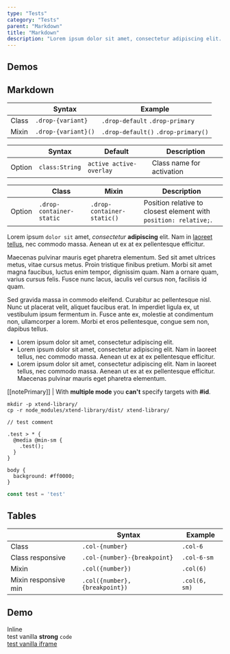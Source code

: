 ```yaml
---
type: "Tests"
category: "Tests"
parent: "Markdown"
title: "Markdown"
description: "Lorem ipsum dolor sit amet, consectetur adipiscing elit. Nunc tempus laoreet leo sit amet iaculis."
---
```


## Demos

<demo>
  <div class="gatsby_demo_item" data-iframe="iframe/components/slider/events-methods">
  </div>
  <div class="gatsby_demo_item" data-iframe="iframe/components/scroll/direction">
  </div>
  <div class="gatsby_demo_item" data-iframe="iframe/components/scroll/block">
  </div>
  <demovanilla src="vanilla/components/slider/toggle-js">
  </demovanilla>
  <demovanilla src="vanilla/components/slider/progress">
  </demovanilla>
  <demovanilla src="vanilla/components/toggle/timing-duration">
  </demovanilla>
  <demovanilla src="vanilla/components/toggle/timing-delay-fnc">
  </demovanilla>
  <demovanilla src="vanilla/components/slider/overflow-auto-false">
  </demovanilla>
</demo>

<demo>
  <demovanilla src="vanilla/components/drop/event">
  </demovanilla>
  <demovanilla src="vanilla/components/drop/backdrop">
  </demovanilla>
  <demovanilla src="vanilla/components/drop/with-link">
  </demovanilla>
  <demovanilla src="vanilla/components/drop/with-link-hover">
  </demovanilla>
  <demovanilla src="vanilla/components/overlay/nested">
  </demovanilla>
  <demovanilla src="vanilla/components/overlay/position">
  </demovanilla>
</demo>

<demo>
  <div class="gatsby_demo_item" data-iframe="iframe/themes/slider/brands-infinite-v1">
  </div>
  <div class="gatsby_demo_item" data-iframe="iframe/themes/slider/fashion-hero-v2">
  </div>
  <div class="gatsby_demo_item" data-iframe="iframe/themes/slider/furniture-hero-v1">
  </div>
  <div class="gatsby_demo_item" data-iframe="iframe/themes/slider/industrial-hero-v1">
  </div>
  <div class="gatsby_demo_item" data-iframe="iframe/themes/slider/fashion-hero-v1">
  </div>
</demo>

<demo>
  <div class="gatsby_demo_item" data-iframe="iframe/themes/animation/xtend-v1">
  </div>
  <div class="gatsby_demo_item" data-iframe="iframe/themes/animation/collapse-v1">
  </div>
  <div class="gatsby_demo_item" data-iframe="iframe/themes/animation/furniture-parallax-v1">
  </div>
  <div class="gatsby_demo_item" data-iframe="iframe/themes/media/furniture-listing-v1">
  </div>
  <div class="gatsby_demo_item" data-iframe="iframe/themes/media/fashion-listing-v1">
  </div>
</demo>

## Markdown

<div class="table-scroll">

|                         | Syntax                                    | Example                       |
| ----------------------- | ----------------------------------------- | ----------------------------- |
| Class                   | `.drop-{variant}`                        | `.drop-default` `.drop-primary` |
| Mixin                   | `.drop-{variant}()`                      | `.drop-default()` `.drop-primary()`         |

</div>

<div class="table-scroll">

|                         | Syntax                                    | Default                       | Description                   |
| ----------------------- | ----------------------------------------- | ----------------------------- | ----------------------------- |
| Option                  | `class:String`                          | `active active-overlay`        | Class name for activation            |

</div>

<div class="table-scroll">

|                         | Class                                     | Mixin                       | Description                   |
| ----------------------- | ----------------------------------------- | ----------------------------- | ----------------------------- |
| Option                  | `.drop-container-static`                 | `.drop-container-static()`        | Position relative to closest element with `position: relative;`.            |

</div>

Lorem ipsum `dolor sit` amet, *consectetur* **adipiscing** elit. Nam in [laoreet tellus](/components/group/button), nec commodo massa. Aenean ut ex at ex pellentesque efficitur.

Maecenas pulvinar mauris eget pharetra elementum. Sed sit amet ultrices metus, vitae cursus metus. Proin tristique finibus pretium. Morbi sit amet magna faucibus, luctus enim tempor, dignissim quam. Nam a ornare quam, varius cursus felis. Fusce nunc lacus, iaculis vel cursus non, facilisis id quam.

Sed gravida massa in commodo eleifend. Curabitur ac pellentesque nisl. Nunc ut placerat velit, aliquet faucibus erat. In imperdiet ligula ex, ut vestibulum ipsum fermentum in. Fusce ante ex, molestie at condimentum non, ullamcorper a lorem. Morbi et eros pellentesque, congue sem non, dapibus tellus.

- Lorem ipsum dolor sit amet, consectetur adipiscing elit.
- Lorem ipsum dolor sit amet, consectetur adipiscing elit. Nam in laoreet tellus, nec commodo massa. Aenean ut ex at ex pellentesque efficitur.
- Lorem ipsum dolor sit amet, consectetur adipiscing elit. Nam in laoreet tellus, nec commodo massa. Aenean ut ex at ex pellentesque efficitur. Maecenas pulvinar mauris eget pharetra elementum.

[[notePrimary]]
| With **multiple mode** you **can't** specify targets with **#id**.

<script type="text/plain" class="language-markup">
  <a href="#" class="btn btn-default">
    <!-- content -->
  </a>

  <button type="button" class="btn btn-default">
    <!-- content -->
  </button>
</script>

```
mkdir -p xtend-library/
cp -r node_modules/xtend-library/dist/ xtend-library/
```

```less
// test comment

.test > * {
  @media @min-sm {
    .test();
  }
}

body {
  background: #ff0000;
}
```

```jsx
const test = 'test'
```

## Tables

<div class="table-scroll">

|                         | Syntax                                    | Example                       |
| ----------------------- | ----------------------------------------- | ----------------------------- |
| Class                   | `.col-{number}`                           | `.col-6`                      |
| Class responsive        | `.col-{number}-{breakpoint}`              | `.col-6-sm`                   |
| Mixin                   | `.col({number})`                          | `.col(6)`                     |
| Mixin responsive min    | `.col({number}, {breakpoint})`            | `.col(6, sm)`                 |

</div>

## Demo


<demo>
  <div class="gatsby_demo-inline">
    <div class="gatsby_demo_item gatsby_demo_preview" data-name="inline">
      <div class="gatsby_demo_source gatsby_demo_source--from" data-lang="language-markup">
        Inline
      </div>
    </div>
  </div>
  <demovanilla src="vanilla/components/test/demo-vanilla" name="demo vanilla">
    <div class="gatsby_demo_text">
      test vanilla <strong>strong</strong> <code>code</code>
    </div>
  </demovanilla>
  <div class="gatsby_demo_item" data-iframe="iframe/components/test/demo-vanilla-iframe" data-name="demo vanilla frame">
    <div class="gatsby_demo_text">
      <a href="/iframe/components/test/demo-vanilla-iframe">test vanilla iframe</a>
    </div>
  </div>
</demo>
